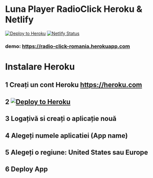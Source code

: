 # Luna Player RadioClick Heroku & Netlify

[![Deploy to Heroku](https://www.herokucdn.com/deploy/button.png)](https://www.heroku.com/deploy/?template=https://github.com/RomaniaChat/luna)
[![Netlify Status](https://api.netlify.com/api/v1/badges/c17d91e7-8e39-4b7b-9464-6579d2c39665/deploy-status)](https://app.netlify.com/sites/radio-click-romania/deploys)
### demo: https://radio-click-romania.herokuapp.com

# Instalare Heroku
## 1 Creați un cont Heroku https://heroku.com 
## 2 [![Deploy to Heroku](https://www.herokucdn.com/deploy/button.png)](https://www.heroku.com/deploy/?template=https://github.com/RomaniaChat/luna)
## 3 Logațivă si creați o aplicație nouă
## 4 Alegeți numele aplicatiei (App name) 
## 5 Alegeți o regiune: United States sau Europe
## 6 Deploy App

